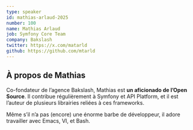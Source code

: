 ```yaml
---
type: speaker
id: mathias-arlaud-2025
number: 100
name: Mathias Arlaud
job: Symfony Core Team
company: Bakslash
twitter: https://x.com/matarld
github: https://github.com/mtarld
---
```


## À propos de Mathias

Co-fondateur de l’agence Bakslash, Mathias est **un aficionado de l’Open Source**. Il contribue régulièrement à Symfony et API Platform, et il est l’auteur de plusieurs librairies reliées à ces frameworks. 

Même s’il n’a pas (encore) une énorme barbe de développeur, il adore travailler avec Emacs, VI, et Bash.
